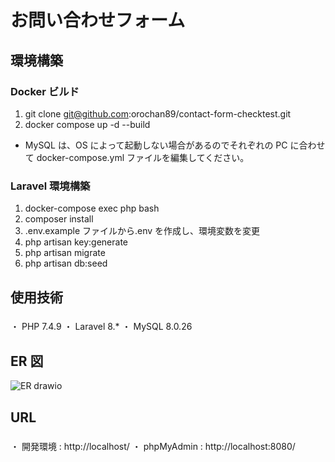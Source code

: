 # お問い合わせフォーム

## 環境構築

### Docker ビルド

1. git clone git@github.com:orochan89/contact-form-checktest.git
2. docker compose up -d --build

- MySQL は、OS によって起動しない場合があるのでそれぞれの PC に合わせて docker-compose.yml ファイルを編集してください。

### Laravel 環境構築

1. docker-compose exec php bash
2. composer install
3. .env.example ファイルから.env を作成し、環境変数を変更
4. php artisan key:generate
5. php artisan migrate
6. php artisan db:seed

## 使用技術

###

・ PHP 7.4.9
・ Laravel 8.\*
・ MySQL 8.0.26

## ER 図
![ER drawio](https://github.com/user-attachments/assets/f70c8348-6700-4932-b7b3-6a9f205d97da)

## URL

###

・ 開発環境 : http://localhost/
・ phpMyAdmin : http://localhost:8080/
